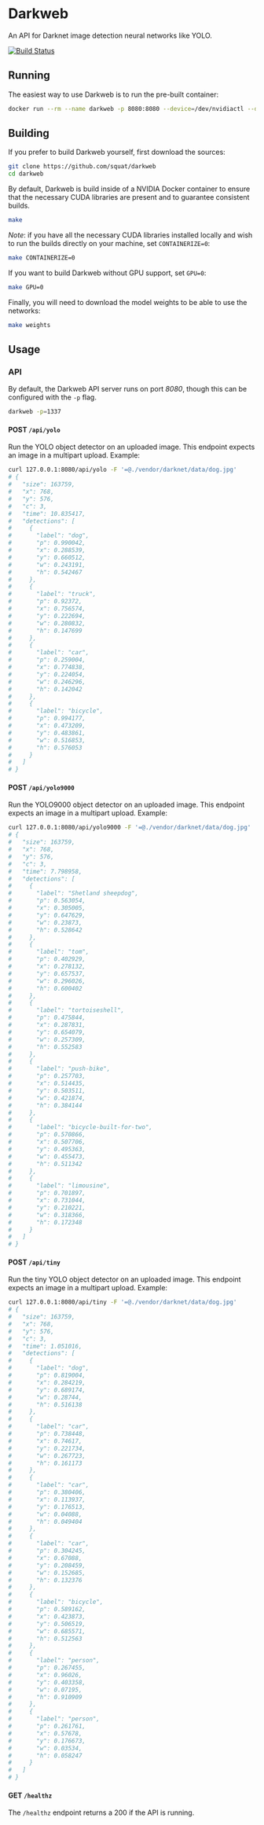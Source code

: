 # Darkweb
An API for Darknet image detection neural networks like YOLO.

[![Build Status](https://travis-ci.org/squat/darkweb.svg?branch=master)](https://travis-ci.org/squat/darkweb)

## Running
The easiest way to use Darkweb is to run the pre-built container:

```sh
docker run --rm --name darkweb -p 8080:8080 --device=/dev/nvidiactl --device=/dev/nvidia-uvm --device=/dev/nvidia0 --volume=/opt/nvidia:/usr/local/nvidia:ro squat/darkweb
```

## Building
If you prefer to build Darkweb yourself, first download the sources:

```sh
git clone https://github.com/squat/darkweb
cd darkweb
```

By default, Darkweb is build inside of a NVIDIA Docker container to ensure that the necessary CUDA libraries are present and to guarantee consistent builds.

```sh
make
```

*Note*: if you have all the necessary CUDA libraries installed locally and wish to run the builds directly on your machine, set `CONTAINERIZE=0`:

```sh
make CONTAINERIZE=0
```

If you want to build Darkweb without GPU support, set `GPU=0`:

```sh
make GPU=0
```

Finally, you will need to download the model weights to be able to use the networks:

```sh
make weights
```

## Usage
### API
By default, the Darkweb API server runs on port *8080*, though this can be configured with the `-p` flag.

```sh
darkweb -p=1337
```

#### POST `/api/yolo`
Run the YOLO object detector on an uploaded image. This endpoint expects an image in a multipart upload. Example:

```sh
curl 127.0.0.1:8080/api/yolo -F '=@./vendor/darknet/data/dog.jpg'
# {
#   "size": 163759,
#   "x": 768,
#   "y": 576,
#   "c": 3,
#   "time": 10.835417,
#   "detections": [
#     {
#       "label": "dog",
#       "p": 0.990042,
#       "x": 0.288539,
#       "y": 0.660512,
#       "w": 0.243191,
#       "h": 0.542467
#     },
#     {
#       "label": "truck",
#       "p": 0.92372,
#       "x": 0.756574,
#       "y": 0.222694,
#       "w": 0.280832,
#       "h": 0.147699
#     },
#     {
#       "label": "car",
#       "p": 0.259004,
#       "x": 0.774838,
#       "y": 0.224054,
#       "w": 0.246296,
#       "h": 0.142042
#     },
#     {
#       "label": "bicycle",
#       "p": 0.994177,
#       "x": 0.473209,
#       "y": 0.483861,
#       "w": 0.516853,
#       "h": 0.576053
#     }
#   ]
# }
```

#### POST `/api/yolo9000`
Run the YOLO9000 object detector on an uploaded image. This endpoint expects an image in a multipart upload. Example:

```sh
curl 127.0.0.1:8080/api/yolo9000 -F '=@./vendor/darknet/data/dog.jpg'
# {
#   "size": 163759,
#   "x": 768,
#   "y": 576,
#   "c": 3,
#   "time": 7.798958,
#   "detections": [
#     {
#       "label": "Shetland sheepdog",
#       "p": 0.563054,
#       "x": 0.305005,
#       "y": 0.647629,
#       "w": 0.23873,
#       "h": 0.528642
#     },
#     {
#       "label": "tom",
#       "p": 0.402929,
#       "x": 0.278132,
#       "y": 0.657537,
#       "w": 0.296026,
#       "h": 0.600402
#     },
#     {
#       "label": "tortoiseshell",
#       "p": 0.475844,
#       "x": 0.287831,
#       "y": 0.654079,
#       "w": 0.257309,
#       "h": 0.552583
#     },
#     {
#       "label": "push-bike",
#       "p": 0.257703,
#       "x": 0.514435,
#       "y": 0.503511,
#       "w": 0.421874,
#       "h": 0.384144
#     },
#     {
#       "label": "bicycle-built-for-two",
#       "p": 0.570866,
#       "x": 0.507706,
#       "y": 0.495363,
#       "w": 0.455473,
#       "h": 0.511342
#     },
#     {
#       "label": "limousine",
#       "p": 0.701897,
#       "x": 0.731044,
#       "y": 0.210221,
#       "w": 0.318366,
#       "h": 0.172348
#     }
#   ]
# }
```
 
#### POST `/api/tiny`
Run the tiny YOLO object detector on an uploaded image. This endpoint expects an image in a multipart upload. Example:

```sh
curl 127.0.0.1:8080/api/tiny -F '=@./vendor/darknet/data/dog.jpg'
# {
#   "size": 163759,
#   "x": 768,
#   "y": 576,
#   "c": 3,
#   "time": 1.051016,
#   "detections": [
#     {
#       "label": "dog",
#       "p": 0.819004,
#       "x": 0.284219,
#       "y": 0.689174,
#       "w": 0.28744,
#       "h": 0.516138
#     },
#     {
#       "label": "car",
#       "p": 0.738448,
#       "x": 0.74617,
#       "y": 0.221734,
#       "w": 0.267723,
#       "h": 0.161173
#     },
#     {
#       "label": "car",
#       "p": 0.380406,
#       "x": 0.113937,
#       "y": 0.176513,
#       "w": 0.04088,
#       "h": 0.049404
#     },
#     {
#       "label": "car",
#       "p": 0.304245,
#       "x": 0.67088,
#       "y": 0.208459,
#       "w": 0.152685,
#       "h": 0.132376
#     },
#     {
#       "label": "bicycle",
#       "p": 0.589162,
#       "x": 0.423873,
#       "y": 0.506519,
#       "w": 0.685571,
#       "h": 0.512563
#     },
#     {
#       "label": "person",
#       "p": 0.267455,
#       "x": 0.96026,
#       "y": 0.403358,
#       "w": 0.07195,
#       "h": 0.910909
#     },
#     {
#       "label": "person",
#       "p": 0.261761,
#       "x": 0.57678,
#       "y": 0.176673,
#       "w": 0.03534,
#       "h": 0.058247
#     }
#   ]
# }
```

#### GET `/healthz`
The `/healthz` endpoint returns a 200 if the API is running.
